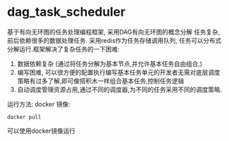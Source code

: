 # dag_task_scheduler
基于有向无环图的任务处理编程框架, 采用DAG有向无环图的概念分解 任务复杂,前后依赖很多的数据处理任务. 采用redis作为任务存储调用队列, 任务可以分布式分解运行.框架解决了复杂任务的一下困难:
1. 数据依赖复杂 (通过将任务分解为基本节点,并允许基本任务自由组合,)
2. 编写困难, 可以很方便的配置执行编写基本任务单元的开发者无需对底层调度策略有过多了解,即可像搭积木一样组合基本任务,控制任务逻辑
3. 自动调度管理资源占用,通过不同的调度器,为不同的任务采用不同的调度策略.


运行方法:
docker 镜像:
```
docker pull 
```
可以使用docker镜像运行
